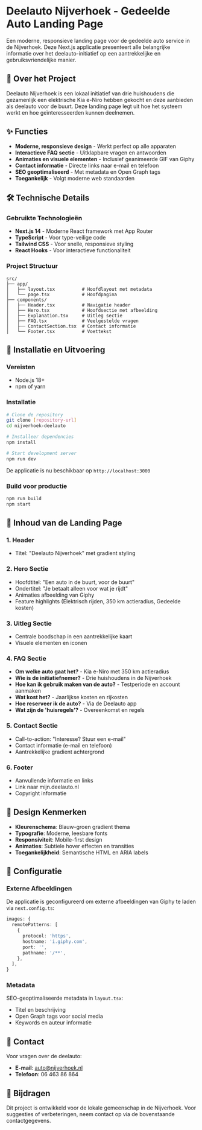 # Deelauto Nijverhoek - Gedeelde Auto Landing Page

Een moderne, responsieve landing page voor de gedeelde auto service in de Nijverhoek. Deze Next.js applicatie presenteert alle belangrijke informatie over het deelauto-initiatief op een aantrekkelijke en gebruiksvriendelijke manier.

## 🚗 Over het Project

Deelauto Nijverhoek is een lokaal initiatief van drie huishoudens die gezamenlijk een elektrische Kia e-Niro hebben gekocht en deze aanbieden als deelauto voor de buurt. Deze landing page legt uit hoe het systeem werkt en hoe geïnteresseerden kunnen deelnemen.

## ✨ Functies

- **Moderne, responsieve design** - Werkt perfect op alle apparaten
- **Interactieve FAQ sectie** - Uitklapbare vragen en antwoorden
- **Animaties en visuele elementen** - Inclusief geanimeerde GIF van Giphy
- **Contact informatie** - Directe links naar e-mail en telefoon
- **SEO geoptimaliseerd** - Met metadata en Open Graph tags
- **Toegankelijk** - Volgt moderne web standaarden

## 🛠️ Technische Details

### Gebruikte Technologieën
- **Next.js 14** - Moderne React framework met App Router
- **TypeScript** - Voor type-veilige code
- **Tailwind CSS** - Voor snelle, responsieve styling
- **React Hooks** - Voor interactieve functionaliteit

### Project Structuur
```
src/
├── app/
│   ├── layout.tsx          # Hoofdlayout met metadata
│   └── page.tsx            # Hoofdpagina
├── components/
│   ├── Header.tsx          # Navigatie header
│   ├── Hero.tsx            # Hoofdsectie met afbeelding
│   ├── Explanation.tsx     # Uitleg sectie
│   ├── FAQ.tsx             # Veelgestelde vragen
│   ├── ContactSection.tsx  # Contact informatie
│   └── Footer.tsx          # Voettekst
```

## 🚀 Installatie en Uitvoering

### Vereisten
- Node.js 18+ 
- npm of yarn

### Installatie
```bash
# Clone de repository
git clone [repository-url]
cd nijverhoek-deelauto

# Installeer dependencies
npm install

# Start development server
npm run dev
```

De applicatie is nu beschikbaar op `http://localhost:3000`

### Build voor productie
```bash
npm run build
npm start
```

## 📱 Inhoud van de Landing Page

### 1. Header
- Titel: "Deelauto Nijverhoek" met gradient styling

### 2. Hero Sectie
- Hoofdtitel: "Een auto in de buurt, voor de buurt"
- Ondertitel: "Je betaalt alleen voor wat je rijdt"
- Animaties afbeelding van Giphy
- Feature highlights (Elektrisch rijden, 350 km actieradius, Gedeelde kosten)

### 3. Uitleg Sectie
- Centrale boodschap in een aantrekkelijke kaart
- Visuele elementen en iconen

### 4. FAQ Sectie
- **Om welke auto gaat het?** - Kia e-Niro met 350 km actieradius
- **Wie is de initiatiefnemer?** - Drie huishoudens in de Nijverhoek
- **Hoe kan ik gebruik maken van de auto?** - Testperiode en account aanmaken
- **Wat kost het?** - Jaarlijkse kosten en rijkosten
- **Hoe reserveer ik de auto?** - Via de Deelauto app
- **Wat zijn de 'huisregels'?** - Overeenkomst en regels

### 5. Contact Sectie
- Call-to-action: "Interesse? Stuur een e-mail"
- Contact informatie (e-mail en telefoon)
- Aantrekkelijke gradient achtergrond

### 6. Footer
- Aanvullende informatie en links
- Link naar mijn.deelauto.nl
- Copyright informatie

## 🎨 Design Kenmerken

- **Kleurenschema**: Blauw-groen gradient thema
- **Typografie**: Moderne, leesbare fonts
- **Responsiviteit**: Mobile-first design
- **Animaties**: Subtiele hover effecten en transities
- **Toegankelijkheid**: Semantische HTML en ARIA labels

## 🔧 Configuratie

### Externe Afbeeldingen
De applicatie is geconfigureerd om externe afbeeldingen van Giphy te laden via `next.config.ts`:

```typescript
images: {
  remotePatterns: [
    {
      protocol: 'https',
      hostname: 'i.giphy.com',
      port: '',
      pathname: '/**',
    },
  ],
}
```

### Metadata
SEO-geoptimaliseerde metadata in `layout.tsx`:
- Titel en beschrijving
- Open Graph tags voor social media
- Keywords en auteur informatie

## 📧 Contact

Voor vragen over de deelauto:
- **E-mail**: auto@nijverhoek.nl
- **Telefoon**: 06 463 86 864

## 🤝 Bijdragen

Dit project is ontwikkeld voor de lokale gemeenschap in de Nijverhoek. Voor suggesties of verbeteringen, neem contact op via de bovenstaande contactgegevens.
